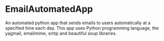 # EmailAutomatedApp
An automated python app that sends emails to users automatically at a specified time each day.
This app uses Python programming language, the yagmail, emailmime, smtp and beautiful soup libraries.
